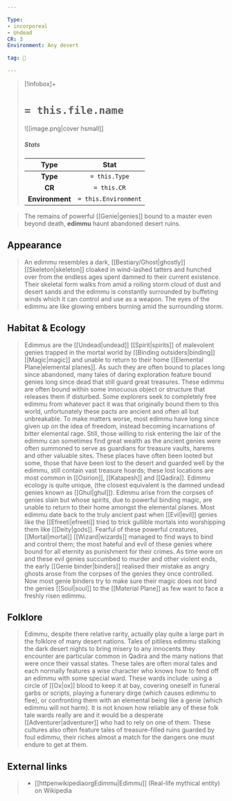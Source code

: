 ```yaml
---

Type:
- incorporeal
- Undead
CR: 3
Environment: Any desert

tag: 👹

---
```


> [!infobox]+
> #  `= this.file.name`
> ![[image.png|cover hsmall]]
> ##### Stats
> Type | Stat |
> :---:|:---:|
> **Type** | `= this.Type` |
> **CR** | `= this.CR` |
> **Environment** | `= this.Environment` |



> The remains of powerful [[Genie|genies]] bound to a master even beyond death, **edimmu** haunt abandoned desert ruins.



## Appearance

> An edimmu resembles a dark, [[Bestiary/Ghost|ghostly]] [[Skeleton|skeleton]] cloaked in wind-lashed tatters and hunched over from the endless ages spent damned to their current existence. Their skeletal form walks from amid a roiling storm cloud of dust and desert sands and the edimmu is constantly surrounded by buffeting winds which it can control and use as a weapon. The eyes of the edimmu are like glowing embers burning amid the surrounding storm.


## Habitat & Ecology

> Edimmus are the [[Undead|undead]] [[Spirit|spirits]] of malevolent genies trapped in the mortal world by [[Binding outsiders|binding]] [[Magic|magic]] and unable to return to their home [[Elemental Plane|elemental planes]]. As such they are often bound to places long since abandoned, many tales of daring exploration feature bound genies long since dead that still guard great treasures. These edimmu are often bound within some innocuous object or structure that releases them if disturbed. Some explorers seek to completely free edimmu from whatever pact it was that originally bound them to this world, unfortunately these pacts are ancient and often all but unbreakable. To make matters worse, most edimmu have long since given up on the idea of freedom, instead becoming incarnations of bitter elemental rage. Still, those willing to risk entering the lair of the edimmu can sometimes find great wealth as the ancient genies were often summoned to serve as guardians for treasure vaults, harems and other valuable sites. These places have often been looted but some, those that have been lost to the desert and guarded well by the edimmu, still contain vast treasure hoards; these lost locations are most common in [[Osirion]], [[Katapesh]] and [[Qadira]].
> Edimmu ecology is quite unique, (the closest equivalent is the damned undead genies known as [[Ghul|ghul]]). Edimmu arise from the corpses of genies slain but whose spirits, due to powerful binding magic, are unable to return to their home amongst the elemental planes. Most edimmu date back to the truly ancient past when [[Evil|evil]] genies like the [[Efreeti|efreeti]] tried to trick gullible mortals into worshipping them like [[Deity|gods]]. Fearful of these powerful creatures, [[Mortal|mortal]] [[Wizard|wizards]] managed to find ways to bind and control them; the most hateful and evil of these genies where bound for all eternity as punishment for their crimes. As time wore on and these evil genies succumbed to murder and other violent ends, the early [[Genie binder|binders]] realised their mistake as angry ghosts arose from the corpses of the genies they once controlled. Now most genie binders try to make sure their magic does not bind the genies [[Soul|soul]] to the [[Material Plane]] as few want to face a freshly risen edimmu.


## Folklore

> Edimmu, despite there relative rarity, actually play quite a large part in the folklore of many desert nations. Tales of pitiless edimmu stalking the dark desert nights to bring misery to any innocents they encounter are particular common in Qadira and the many nations that were once their vassal states. These tales are often moral tales and each normally features a wise character who knows how to fend off an edimmu with some special ward. These wards include: using a circle of [[Ox|ox]] blood to keep it at bay, covering oneself in funeral garbs or scripts, playing a funerary dirge (which causes edimmu to flee), or confronting them with an elemental being like a genie (which edimmu will not harm). It is not known how reliable any of these folk tale wards really are and it would be a desperate [[Adventurer|adventurer]] who had to rely on one of them. These cultures also often feature tales of treasure-filled ruins guarded by foul edimmu, their riches almost a match for the dangers one must endure to get at them.




## External links

> - [[httpenwikipediaorgEdimmu|Edimmu]] (Real-life mythical entity) on Wikipedia





